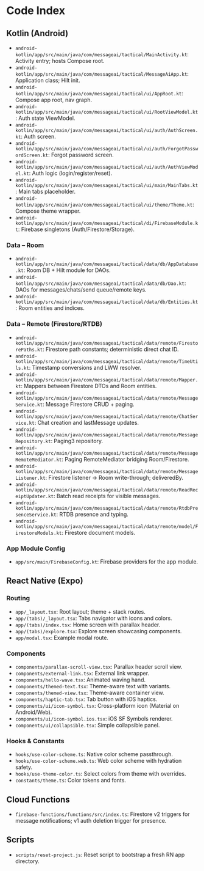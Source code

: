 # Code Index

## Kotlin (Android)
- `android-kotlin/app/src/main/java/com/messageai/tactical/MainActivity.kt`: Activity entry; hosts Compose root.
- `android-kotlin/app/src/main/java/com/messageai/tactical/MessageAiApp.kt`: Application class; Hilt init.
- `android-kotlin/app/src/main/java/com/messageai/tactical/ui/AppRoot.kt`: Compose app root, nav graph.
- `android-kotlin/app/src/main/java/com/messageai/tactical/ui/RootViewModel.kt`: Auth state ViewModel.
- `android-kotlin/app/src/main/java/com/messageai/tactical/ui/auth/AuthScreen.kt`: Auth screen.
- `android-kotlin/app/src/main/java/com/messageai/tactical/ui/auth/ForgotPasswordScreen.kt`: Forgot password screen.
- `android-kotlin/app/src/main/java/com/messageai/tactical/ui/auth/AuthViewModel.kt`: Auth logic (login/register/reset).
- `android-kotlin/app/src/main/java/com/messageai/tactical/ui/main/MainTabs.kt`: Main tabs placeholder.
- `android-kotlin/app/src/main/java/com/messageai/tactical/ui/theme/Theme.kt`: Compose theme wrapper.
- `android-kotlin/app/src/main/java/com/messageai/tactical/di/FirebaseModule.kt`: Firebase singletons (Auth/Firestore/Storage).

### Data – Room
- `android-kotlin/app/src/main/java/com/messageai/tactical/data/db/AppDatabase.kt`: Room DB + Hilt module for DAOs.
- `android-kotlin/app/src/main/java/com/messageai/tactical/data/db/Dao.kt`: DAOs for messages/chats/send queue/remote keys.
- `android-kotlin/app/src/main/java/com/messageai/tactical/data/db/Entities.kt`: Room entities and indices.

### Data – Remote (Firestore/RTDB)
- `android-kotlin/app/src/main/java/com/messageai/tactical/data/remote/FirestorePaths.kt`: Firestore path constants; deterministic direct chat ID.
- `android-kotlin/app/src/main/java/com/messageai/tactical/data/remote/TimeUtils.kt`: Timestamp conversions and LWW resolver.
- `android-kotlin/app/src/main/java/com/messageai/tactical/data/remote/Mapper.kt`: Mappers between Firestore DTOs and Room entities.
- `android-kotlin/app/src/main/java/com/messageai/tactical/data/remote/MessageService.kt`: Message Firestore CRUD + paging.
- `android-kotlin/app/src/main/java/com/messageai/tactical/data/remote/ChatService.kt`: Chat creation and lastMessage updates.
- `android-kotlin/app/src/main/java/com/messageai/tactical/data/remote/MessageRepository.kt`: Paging3 repository.
- `android-kotlin/app/src/main/java/com/messageai/tactical/data/remote/MessageRemoteMediator.kt`: Paging RemoteMediator bridging Room/Firestore.
- `android-kotlin/app/src/main/java/com/messageai/tactical/data/remote/MessageListener.kt`: Firestore listener → Room write-through; deliveredBy.
- `android-kotlin/app/src/main/java/com/messageai/tactical/data/remote/ReadReceiptUpdater.kt`: Batch read receipts for visible messages.
- `android-kotlin/app/src/main/java/com/messageai/tactical/data/remote/RtdbPresenceService.kt`: RTDB presence and typing.
- `android-kotlin/app/src/main/java/com/messageai/tactical/data/remote/model/FirestoreModels.kt`: Firestore document models.

### App Module Config
- `app/src/main/FirebaseConfig.kt`: Firebase providers for the app module.

## React Native (Expo)
### Routing
- `app/_layout.tsx`: Root layout; theme + stack routes.
- `app/(tabs)/_layout.tsx`: Tabs navigator with icons and colors.
- `app/(tabs)/index.tsx`: Home screen with parallax header.
- `app/(tabs)/explore.tsx`: Explore screen showcasing components.
- `app/modal.tsx`: Example modal route.

### Components
- `components/parallax-scroll-view.tsx`: Parallax header scroll view.
- `components/external-link.tsx`: External link wrapper.
- `components/hello-wave.tsx`: Animated waving hand.
- `components/themed-text.tsx`: Theme-aware text with variants.
- `components/themed-view.tsx`: Theme-aware container view.
- `components/haptic-tab.tsx`: Tab button with iOS haptics.
- `components/ui/icon-symbol.tsx`: Cross-platform icon (Material on Android/Web).
- `components/ui/icon-symbol.ios.tsx`: iOS SF Symbols renderer.
- `components/ui/collapsible.tsx`: Simple collapsible panel.

### Hooks & Constants
- `hooks/use-color-scheme.ts`: Native color scheme passthrough.
- `hooks/use-color-scheme.web.ts`: Web color scheme with hydration safety.
- `hooks/use-theme-color.ts`: Select colors from theme with overrides.
- `constants/theme.ts`: Color tokens and fonts.

## Cloud Functions
- `firebase-functions/functions/src/index.ts`: Firestore v2 triggers for message notifications; v1 auth deletion trigger for presence.

## Scripts
- `scripts/reset-project.js`: Reset script to bootstrap a fresh RN app directory.


